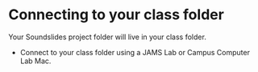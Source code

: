 # Connecting to your class folder

Your Soundslides project folder will live in your class folder.

* Connect to your class folder using a JAMS Lab or Campus Computer Lab Mac.
